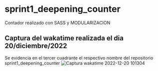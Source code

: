 # sprint1_deepening_counter
Contador realizado con SASS y MODULARIZACION
## Captura del wakatime realizada el dia 20/diciembre/2022
Se evidencia en el tercer cuadrante el respectivo nombre del repositorio sprint1_deepening_counter
![Captura wakatime 2022-12-20 101304](https://user-images.githubusercontent.com/98854272/208700522-2c04ec43-8d27-4b26-bb0e-0bb184ed7860.png)

